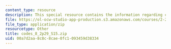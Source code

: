 ```yaml
---
content_type: resource
description: This special resource contains the information regarding codes 8.
file: https://ol-ocw-studio-app-production.s3.amazonaws.com/courses/2-29-numerical-fluid-mechanics-spring-2015/00a7d2aa8c8c8cae0fc1093459d38334_codes_8_2p29_S15.zip
file_type: application/zip
resourcetype: Other
title: codes_8_2p29_S15.zip
uid: 00a7d2aa-8c8c-8cae-0fc1-093459d38334
---
```

